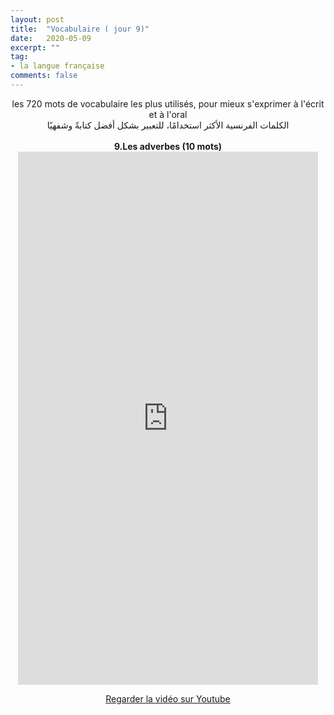 ```yaml
---
layout: post
title:  "Vocabulaire ( jour 9)"
date:   2020-05-09
excerpt: ""
tag:
- la langue française
comments: false
---
```

 <center>     les 720 mots de vocabulaire les plus utilisés, pour mieux s'exprimer à l'écrit et à l'oral <br> الكلمات الفرنسية الأكثر استخدامًا، للتعبير بشكل أفضل كتابةً وشفهيًا <br><br>     <strong> 9.Les adverbes (10 mots)</strong>     <br> <iframe width="480" height="853" src="https://www.youtube.com/embed/Tv3lMbib1yg" title="youtube video player" frameborder="0" allow="accelerometer, autoplay, clipboard-write, encrypted-media, gyroscope, picture-in-picture, web-share" allowfullscreen></iframe>     <br> <p markdown="0"><a href="https://youtube.com/shorts/Tv3lMbib1yg" class="btn btn-danger" target="_blank">Regarder la vidéo sur Youtube</a></p> </center>
